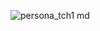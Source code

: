 ![persona_tch1 md](https://user-images.githubusercontent.com/82328789/147350670-205f98ff-399c-45a5-9049-1cafcb9b760d.jpeg)
